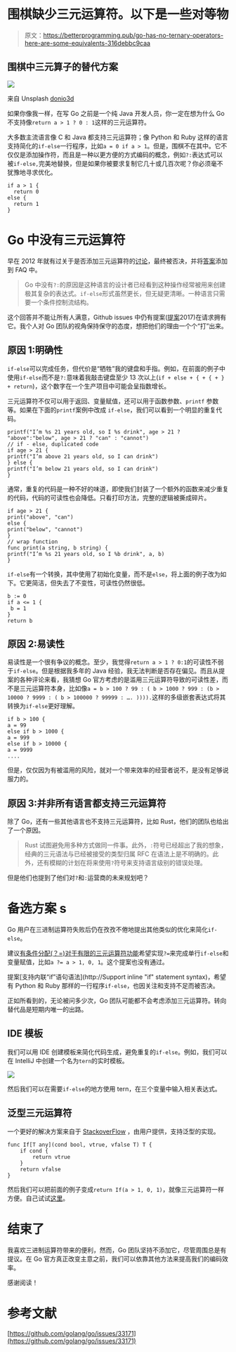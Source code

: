 # 围棋缺少三元运算符。以下是一些对等物

> 原文：<https://betterprogramming.pub/go-has-no-ternary-operators-here-are-some-equivalents-316debbc9caa>

## 围棋中三元算子的替代方案

![](img/e38414ef7b4e23023a44241b83fe1fd5.png)

来自 Unsplash [donio3d](https://unsplash.com/photos/KyCzR06ypjI)

如果你像我一样，在写 Go 之前是一个纯 Java 开发人员，你一定在想为什么 Go 不支持像`return a > 1 ? 0 : 1`这样的三元运算符。

大多数主流语言像 C 和 Java 都支持三元运算符；像 Python 和 Ruby 这样的语言支持简化的`if-else`一行程序，比如`a = 0 if a > 1`。但是，围棋不在其中。它不仅仅是添加操作符，而且是一种以更方便的方式编码的概念，例如`?:`表达式可以被`if-else,`完美地替换，但是如果你被要求复制它几十或几百次呢？你必须毫不犹豫地寻求优化。

```
if a > 1 {
  return 0
else {
  return 1
}​
```

# Go 中没有三元运算符

早在 2012 年就有过关于是否添加三元运算符的[讨论](https://groups.google.com/g/golang-nuts/c/dbyqx_LGUxM/m/tLFFSXSfOdQJ)，最终被否决，并将[答案](https://go.dev/doc/faq#Does_Go_have_a_ternary_form)添加到 FAQ 中。

> Go 中没有`?:`的原因是这种语言的设计者已经看到这种操作经常被用来创建极其复杂的表达式。`if-else`形式虽然更长，但无疑更清晰。一种语言只需要一个条件控制流结构。

这个回答并不能让所有人满意，Github issues 中仍有提案([提案](https://github.com/golang/go/issues/20774)2017)在请求拥有它。我个人对 Go 团队的视角保持保守的态度，想把他们的理由一个个“打”出来。

## **原因 1:明确性**

`if-else`可以完成任务，但代价是“牺牲”我的键盘和手指。例如，在前面的例子中使用`if-else`而不是`?:`意味着我敲击键盘至少 13 次以上(`if + else + { + { + } + return`)，这个数字在一个生产项目中可能会呈指数增长。

三元运算符不仅可以用于返回、变量赋值，还可以用于函数参数、`printf` 参数等。如果在下面的`printf`案例中改成 `if-else`，我们可以看到一个明显的重复代码。

```
printf("I’m %s 21 years old, so I %s drink", age > 21 ? "above":"below", age > 21 ? "can" : "cannot") 
// if - else, duplicated code
if age > 21 {
printf("I’m above 21 years old, so I can drink")
} else {
printf("I’m below 21 years old, so I can drink")
}​
```

通常，重复的代码是一种不好的味道，即使我们封装了一个额外的函数来减少重复的代码，代码的可读性也会降低。只看打印方法，完整的逻辑被撕成碎片。​

```
if age > 21 {
print("above", "can")
else {
print("below", "cannot")
}
// wrap function
func print(a string, b string) {
printf("I’m %s 21 years old, so I %b drink", a, b)
}​​
```

`if-else`有一个转换，其中使用了初始化变量，而不是`else`，将上面的例子改为如下。它更简洁，但失去了不变性，可读性仍然很低。

```
b := 0
if a <= 1 {
 b = 1
}
return b​
```

## **原因 2:易读性**

易读性是一个很有争议的概念。至少，我觉得`return a > 1 ? 0:1`的可读性不弱于`if-else`。但是根据我多年的 Java 经验，我无法判断是否存在偏见。而且从提案的各种评论来看，我猜想 Go 官方考虑的是滥用三元运算符导致的可读性差，而不是三元运算符本身，比如像`a = b > 100 ? 99 : ( b > 1000 ? 999 : (b > 10000 ? 9999 : ( b > 100000 ? 99999 : …. )))).`这样的多级嵌套表达式将其转换为`if-else`更好理解。

```
if b > 100 {
a = 99
else if b > 1000 {
a = 999
else if b > 10000 {
a = 9999
....​
```

但是，仅仅因为有被滥用的风险，就对一个带来效率的经营者说不，是没有足够说服力的。

## **原因 3:并非所有语言都支持三元运算符**

除了 Go，还有一些其他语言也不支持三元运算符，比如 Rust，他们的团队也给出了一个原因。

> Rust 试图避免用多种方式做同一件事。此外，`:`符号已经超出了我的想象，经典的三元语法与已经被接受的类型归属 RFC 在语法上是不明确的。此外，还有模糊的计划在将来使用`?`符号来支持语言级别的错误处理。​​

但是他们也提到了他们对`?`和`:`运营商的未来规划吧？

# 备选方案 s

Go 用户在三进制运算符失败后仍在孜孜不倦地提出其他类似的优化来简化`if-else`。

建议[有条件分配(？=)对于有限的三元运算符功能](https://github.com/golang/go/issues/31659)希望实现`?=`来完成单行`if-else`和变量赋值，比如`a ?= a > 1, 0, 1`。这个提案也没有通过。

提案[支持内联“if”语句语法](http://Support inline "if" statement syntax)，希望有 Python 和 Ruby 那样的一行程序`if-else`，也因关注和支持不足而被否决。

正如所看到的，无论被问多少次，Go 团队可能都不会考虑添加三元运算符。转向替代品是短期内唯一的出路。

## IDE 模板

我们可以用 IDE 创建模板来简化代码生成，避免重复的`if-else`。例如，我们可以在 IntelliJ 中创建一个名为`tern`的实时模板。

![](img/e9a0bb8391332e5a733882d82023b09c.png)

然后我们可以在需要`if-else`的地方使用 tern，在三个变量中输入相关表达式。

## 泛型三元运算符

一个更好的解决方案来自于 [StackoverFlow](https://stackoverflow.com/questions/19979178/what-is-the-idiomatic-go-equivalent-of-cs-ternary-operator) ，由用户提供，支持泛型的实现。

```
func If[T any](cond bool, vtrue, vfalse T) T {
    if cond {
        return vtrue
    }
    return vfalse
}
```

然后我们可以把前面的例子变成`return If(a > 1, 0, 1)`，就像三元运算符一样方便。自己试试[这里](https://go.dev/play/p/nl_-04X1_GN)。​​​

# 结束了

我喜欢三进制运算符带来的便利，然而，Go 团队坚持不添加它，尽管周围总是有提议。在 Go 官方真正改变主意之前，我们可以依靠其他方法来提高我们的编码效率。

感谢阅读！

# 参考文献

[https://github.com/golang/go/issues/33171](https://github.com/golang/go/issues/33171)

​